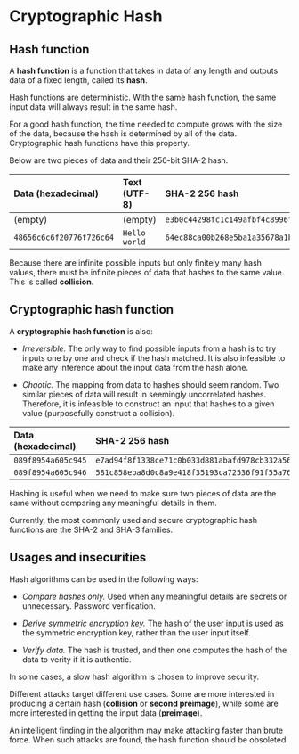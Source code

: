 # Cryptographic Hash

## Hash function

A **hash function** is a function that takes in data of any length and outputs data of a fixed length, called its **hash**.

Hash functions are deterministic. With the same hash function, the same input data will always result in the same hash.

For a good hash function, the time needed to compute grows with the size of the data, because the hash is determined by all of the data. Cryptographic hash functions have this property.

Below are two pieces of data and their 256-bit SHA-2 hash.

| Data (hexadecimal)       | Text (UTF-8)  | SHA-2 256 hash                                                     |
|:------------------------ |:------------- |:------------------------------------------------------------------ |
| (empty)                  | (empty)       | `e3b0c44298fc1c149afbf4c8996fb92427ae41e4649b934ca495991b7852b855` |
| `48656c6c6f20776f726c64` | `Hello world` | `64ec88ca00b268e5ba1a35678a1b5316d212f4f366b2477232534a8aeca37f3c` |

Because there are infinite possible inputs but only finitely many hash values, there must be infinite pieces of data that hashes to the same value. This is called **collision**.

## Cryptographic hash function

A **cryptographic hash function** is also:

- *Irreversible.* The only way to find possible inputs from a hash is to try inputs one by one and check if the hash matched. It is also infeasible to make any inference about the input data from the hash alone.

- *Chaotic.* The mapping from data to hashes should seem random. Two similar pieces of data will result in seemingly uncorrelated hashes. Therefore, it is infeasible to construct an input that hashes to a given value (purposefully construct a collision).

| Data (hexadecimal) | SHA-2 256 hash                                                     |
|:------------------ |:------------------------------------------------------------------ |
| `089f8954a605c945` | `e7ad94f8f1338ce71c0b033d881abafd978cb332a56f1fe2d79082565aafc5ee` |
| `089f8954a605c946` | `581c858eba8d0c8a9e418f35193ca72536f91f55a7610b7001d0c0330bc8b1b6` |

Hashing is useful when we need to make sure two pieces of data are the same without comparing any meaningful details in them.

Currently, the most commonly used and secure cryptographic hash functions are the SHA-2 and SHA-3 families.

## Usages and insecurities

Hash algorithms can be used in the following ways:

- *Compare hashes only.* Used when any meaningful details are secrets or unnecessary. Password verification.

- *Derive symmetric encryption key.* The hash of the user input is used as the symmetric encryption key, rather than the user input itself.

- *Verify data.* The hash is trusted, and then one computes the hash of the data to verity if it is authentic.

In some cases, a slow hash algorithm is chosen to improve security.

Different attacks target different use cases. Some are more interested in producing a certain hash (**collision** or **second preimage**), while some are more interested in getting the input data (**preimage**).

An intelligent finding in the algorithm may make attacking faster than brute force. When such attacks are found, the hash function should be obsoleted.
